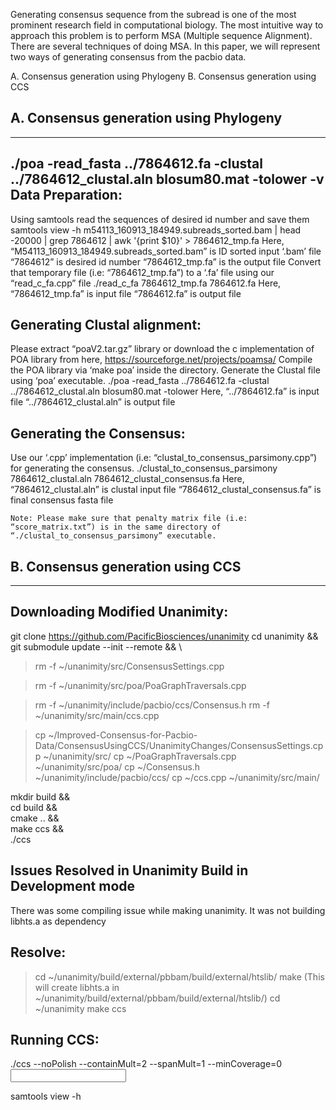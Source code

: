 Generating consensus sequence from the subread is one of the most prominent research field in
computational biology. The most intuitive way to approach this problem is to perform MSA (Multiple sequence
Alignment). There are several techniques of doing MSA. In this paper, we will represent two ways of generating
consensus from the pacbio data.

A. Consensus generation using Phylogeny
B. Consensus generation using CCS

A. Consensus generation using Phylogeny
-------------------------------------------------------------------------------------------------------------------
-------------------------------------------------------------------------------------------------------------------
./poa -read_fasta ../7864612.fa -clustal ../7864612_clustal.aln blosum80.mat -tolower -v
Data Preparation:
----------------------------------
Using samtools read the sequences of desired id number and save them
	samtools view -h m54113_160913_184949.subreads_sorted.bam | head -20000 | grep 7864612 | awk '{print $10}' > 7864612_tmp.fa
	Here,
		“M54113_160913_184949.subreads_sorted.bam” is ID sorted input ‘.bam’ file
		“7864612” is desired id number
		“7864612_tmp.fa” is the output file
Convert that temporary file (i.e: “7864612_tmp.fa”) to a ‘.fa’ file using our “read_c_fa.cpp” file
	./read_c_fa 7864612_tmp.fa 7864612.fa
	Here, 
“7864612_tmp.fa” is input file
“7864612.fa” is output file


Generating Clustal alignment:
----------------------------------
Please extract “poaV2.tar.gz” library or download the c implementation of POA library from here,
	https://sourceforge.net/projects/poamsa/
Compile the POA library via ‘make poa’ inside the directory.
Generate the Clustal file using ‘poa’ executable.
	./poa -read_fasta ../7864612.fa -clustal ../7864612_clustal.aln blosum80.mat -tolower
Here, 
“../7864612.fa” is input file 
“../7864612_clustal.aln” is output file

Generating the Consensus:
----------------------------------
Use our ‘.cpp’ implementation (i.e: “clustal_to_consensus_parsimony.cpp”) for generating the consensus.
	./clustal_to_consensus_parsimony 7864612_clustal.aln 7864612_clustal_consensus.fa
	Here,
		“7864612_clustal.aln” is clustal input file
		“7864612_clustal_consensus.fa” is final consensus fasta file

	Note: Please make sure that penalty matrix file (i.e: “score_matrix.txt”) is in the same directory of “./clustal_to_consensus_parsimony” executable.




B. Consensus generation using CCS
--------------------------------------------------------------------------------------------------------------
--------------------------------------------------------------------------------------------------------------


Downloading Modified Unanimity:
--------------------------------------------------------------------------

 git clone https://github.com/PacificBiosciences/unanimity 
  cd unanimity                                              && \
  git submodule update --init --remote                      && \
 

> rm -f ~/unanimity/src/ConsensusSettings.cpp

> rm -f ~/unanimity/src/poa/PoaGraphTraversals.cpp

> rm -f  ~/unanimity/include/pacbio/ccs/Consensus.h
> rm -f ~/unanimity/src/main/ccs.cpp

> cp ~/Improved-Consensus-for-Pacbio-Data/ConsensusUsingCCS/UnanimityChanges/ConsensusSettings.cpp  ~/unanimity/src/
> cp ~/PoaGraphTraversals.cpp  ~/unanimity/src/poa/
> cp ~/Consensus.h  ~/unanimity/include/pacbio/ccs/
> cp ~/ccs.cpp  ~/unanimity/src/main/

 mkdir build                                               && \
  cd build                                                  && \
  cmake ..                                                  && \
  make ccs                                                  && \
  ./ccs
  
  
 Issues Resolved in Unanimity Build in Development mode
---------------------------------------------------------------------
There was some compiling issue while making unanimity. It was not building libhts.a as dependency 

Resolve:
------------
> cd ~/unanimity/build/external/pbbam/build/external/htslib/
> make
(This will create libhts.a in ~/unanimity/build/external/pbbam/build/external/htslib/)
> cd ~/unanimity
> make ccs
 
 Running CCS:
 ---------------------------
./ccs --noPolish --containMult=2 --spanMult=1 --minCoverage=0  <input bam file>  <output bam file>

samtools view -h <output bam file>
